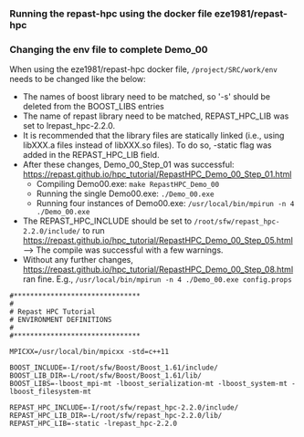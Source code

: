 ### Running the repast-hpc using the docker file eze1981/repast-hpc

### Changing the env file to complete Demo_00
When using the eze1981/repast-hpc docker file, ```/project/SRC/work/env``` needs to be changed like the below:
* The names of boost library need to be matched, so '-s' should be deleted from the BOOST_LIBS entries
* The name of repast library need to be matched, REPAST_HPC_LIB was set to lrepast_hpc-2.2.0.
* It is recommended that the library files are statically linked (i.e., using libXXX.a files instead of libXXX.so files). To do so, -static flag was added in the REPAST_HPC_LIB field. 
* After these changes, Demo_00_Step_01 was successful: https://repast.github.io/hpc_tutorial/RepastHPC_Demo_00_Step_01.html
  * Compiling Demo00.exe: ```make RepastHPC_Demo_00```
  * Running the single Demo00.exe: ```./Demo_00.exe```
  * Running four instances of Demo00.exe: ```/usr/local/bin/mpirun -n 4 ./Demo_00.exe```
* The REPAST_HPC_INCLUDE should be set to ```/root/sfw/repast_hpc-2.2.0/include/``` to run https://repast.github.io/hpc_tutorial/RepastHPC_Demo_00_Step_05.html --> The compile was successful with a few warnings.
* Without any further changes, https://repast.github.io/hpc_tutorial/RepastHPC_Demo_00_Step_08.html ran fine. E.g., ```/usr/local/bin/mpirun -n 4 ./Demo_00.exe config.props```

  

```
#*******************************
#
# Repast HPC Tutorial
# ENVIRONMENT DEFINITIONS
#
#*******************************

MPICXX=/usr/local/bin/mpicxx -std=c++11

BOOST_INCLUDE=-I/root/sfw/Boost/Boost_1.61/include/
BOOST_LIB_DIR=-L/root/sfw/Boost/Boost_1.61/lib/
BOOST_LIBS=-lboost_mpi-mt -lboost_serialization-mt -lboost_system-mt -lboost_filesystem-mt

REPAST_HPC_INCLUDE=-I/root/sfw/repast_hpc-2.2.0/include/
REPAST_HPC_LIB_DIR=-L/root/sfw/repast_hpc-2.2.0/lib/
REPAST_HPC_LIB=-static -lrepast_hpc-2.2.0
```



